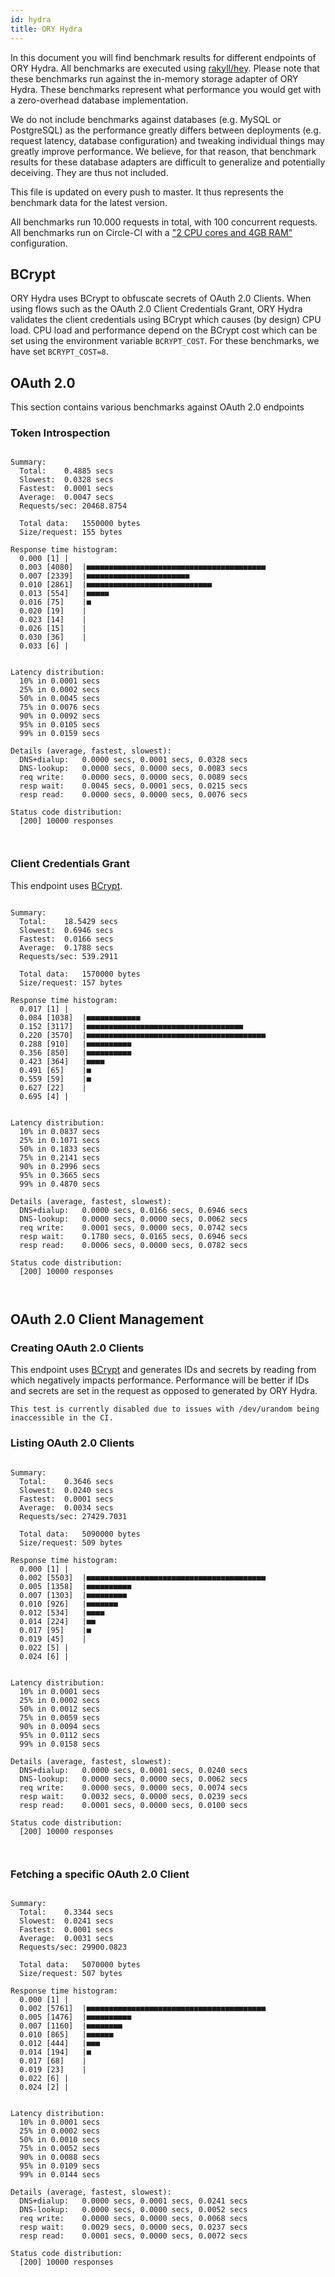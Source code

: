 ```yaml
---
id: hydra
title: ORY Hydra
---
```


In this document you will find benchmark results for different endpoints of ORY Hydra. All benchmarks are executed
using [rakyll/hey](https://github.com/rakyll/hey). Please note that these benchmarks run against the in-memory storage
adapter of ORY Hydra. These benchmarks represent what performance you would get with a zero-overhead database implementation.

We do not include benchmarks against databases (e.g. MySQL or PostgreSQL) as the performance greatly differs between
deployments (e.g. request latency, database configuration) and tweaking individual things may greatly improve performance.
We believe, for that reason, that benchmark results for these database adapters are difficult to generalize and potentially
deceiving. They are thus not included.

This file is updated on every push to master. It thus represents the benchmark data for the latest version.

All benchmarks run 10.000 requests in total, with 100 concurrent requests. All benchmarks run on Circle-CI with a
["2 CPU cores and 4GB RAM"](https://support.circleci.com/hc/en-us/articles/360000489307-Why-do-my-tests-take-longer-to-run-on-CircleCI-than-locally-)
configuration.

## BCrypt

ORY Hydra uses BCrypt to obfuscate secrets of OAuth 2.0 Clients. When using flows such as the OAuth 2.0 Client Credentials
Grant, ORY Hydra validates the client credentials using BCrypt which causes (by design) CPU load. CPU load and performance
depend on the BCrypt cost which can be set using the environment variable `BCRYPT_COST`. For these benchmarks,
we have set `BCRYPT_COST=8`.

## OAuth 2.0

This section contains various benchmarks against OAuth 2.0 endpoints

### Token Introspection

```

Summary:
  Total:	0.4885 secs
  Slowest:	0.0328 secs
  Fastest:	0.0001 secs
  Average:	0.0047 secs
  Requests/sec:	20468.8754
  
  Total data:	1550000 bytes
  Size/request:	155 bytes

Response time histogram:
  0.000 [1]	|
  0.003 [4080]	|■■■■■■■■■■■■■■■■■■■■■■■■■■■■■■■■■■■■■■■■
  0.007 [2339]	|■■■■■■■■■■■■■■■■■■■■■■■
  0.010 [2861]	|■■■■■■■■■■■■■■■■■■■■■■■■■■■■
  0.013 [554]	|■■■■■
  0.016 [75]	|■
  0.020 [19]	|
  0.023 [14]	|
  0.026 [15]	|
  0.030 [36]	|
  0.033 [6]	|


Latency distribution:
  10% in 0.0001 secs
  25% in 0.0002 secs
  50% in 0.0045 secs
  75% in 0.0076 secs
  90% in 0.0092 secs
  95% in 0.0105 secs
  99% in 0.0159 secs

Details (average, fastest, slowest):
  DNS+dialup:	0.0000 secs, 0.0001 secs, 0.0328 secs
  DNS-lookup:	0.0000 secs, 0.0000 secs, 0.0083 secs
  req write:	0.0000 secs, 0.0000 secs, 0.0089 secs
  resp wait:	0.0045 secs, 0.0001 secs, 0.0215 secs
  resp read:	0.0000 secs, 0.0000 secs, 0.0076 secs

Status code distribution:
  [200]	10000 responses



```

### Client Credentials Grant

This endpoint uses [BCrypt](#bcrypt).

```

Summary:
  Total:	18.5429 secs
  Slowest:	0.6946 secs
  Fastest:	0.0166 secs
  Average:	0.1788 secs
  Requests/sec:	539.2911
  
  Total data:	1570000 bytes
  Size/request:	157 bytes

Response time histogram:
  0.017 [1]	|
  0.084 [1038]	|■■■■■■■■■■■■
  0.152 [3117]	|■■■■■■■■■■■■■■■■■■■■■■■■■■■■■■■■■■■
  0.220 [3570]	|■■■■■■■■■■■■■■■■■■■■■■■■■■■■■■■■■■■■■■■■
  0.288 [910]	|■■■■■■■■■■
  0.356 [850]	|■■■■■■■■■■
  0.423 [364]	|■■■■
  0.491 [65]	|■
  0.559 [59]	|■
  0.627 [22]	|
  0.695 [4]	|


Latency distribution:
  10% in 0.0837 secs
  25% in 0.1071 secs
  50% in 0.1833 secs
  75% in 0.2141 secs
  90% in 0.2996 secs
  95% in 0.3665 secs
  99% in 0.4870 secs

Details (average, fastest, slowest):
  DNS+dialup:	0.0000 secs, 0.0166 secs, 0.6946 secs
  DNS-lookup:	0.0000 secs, 0.0000 secs, 0.0062 secs
  req write:	0.0001 secs, 0.0000 secs, 0.0742 secs
  resp wait:	0.1780 secs, 0.0165 secs, 0.6946 secs
  resp read:	0.0006 secs, 0.0000 secs, 0.0782 secs

Status code distribution:
  [200]	10000 responses



```

## OAuth 2.0 Client Management

### Creating OAuth 2.0 Clients

This endpoint uses [BCrypt](#bcrypt) and generates IDs and secrets by reading from  which negatively impacts
performance. Performance will be better if IDs and secrets are set in the request as opposed to generated by ORY Hydra.

```
This test is currently disabled due to issues with /dev/urandom being inaccessible in the CI.
```

### Listing OAuth 2.0 Clients

```

Summary:
  Total:	0.3646 secs
  Slowest:	0.0240 secs
  Fastest:	0.0001 secs
  Average:	0.0034 secs
  Requests/sec:	27429.7031
  
  Total data:	5090000 bytes
  Size/request:	509 bytes

Response time histogram:
  0.000 [1]	|
  0.002 [5503]	|■■■■■■■■■■■■■■■■■■■■■■■■■■■■■■■■■■■■■■■■
  0.005 [1358]	|■■■■■■■■■■
  0.007 [1303]	|■■■■■■■■■
  0.010 [926]	|■■■■■■■
  0.012 [534]	|■■■■
  0.014 [224]	|■■
  0.017 [95]	|■
  0.019 [45]	|
  0.022 [5]	|
  0.024 [6]	|


Latency distribution:
  10% in 0.0001 secs
  25% in 0.0002 secs
  50% in 0.0012 secs
  75% in 0.0059 secs
  90% in 0.0094 secs
  95% in 0.0112 secs
  99% in 0.0158 secs

Details (average, fastest, slowest):
  DNS+dialup:	0.0000 secs, 0.0001 secs, 0.0240 secs
  DNS-lookup:	0.0000 secs, 0.0000 secs, 0.0062 secs
  req write:	0.0000 secs, 0.0000 secs, 0.0074 secs
  resp wait:	0.0032 secs, 0.0000 secs, 0.0239 secs
  resp read:	0.0001 secs, 0.0000 secs, 0.0100 secs

Status code distribution:
  [200]	10000 responses



```

### Fetching a specific OAuth 2.0 Client

```

Summary:
  Total:	0.3344 secs
  Slowest:	0.0241 secs
  Fastest:	0.0001 secs
  Average:	0.0031 secs
  Requests/sec:	29900.0823
  
  Total data:	5070000 bytes
  Size/request:	507 bytes

Response time histogram:
  0.000 [1]	|
  0.002 [5761]	|■■■■■■■■■■■■■■■■■■■■■■■■■■■■■■■■■■■■■■■■
  0.005 [1476]	|■■■■■■■■■■
  0.007 [1160]	|■■■■■■■■
  0.010 [865]	|■■■■■■
  0.012 [444]	|■■■
  0.014 [194]	|■
  0.017 [68]	|
  0.019 [23]	|
  0.022 [6]	|
  0.024 [2]	|


Latency distribution:
  10% in 0.0001 secs
  25% in 0.0002 secs
  50% in 0.0010 secs
  75% in 0.0052 secs
  90% in 0.0088 secs
  95% in 0.0109 secs
  99% in 0.0144 secs

Details (average, fastest, slowest):
  DNS+dialup:	0.0000 secs, 0.0001 secs, 0.0241 secs
  DNS-lookup:	0.0000 secs, 0.0000 secs, 0.0052 secs
  req write:	0.0000 secs, 0.0000 secs, 0.0068 secs
  resp wait:	0.0029 secs, 0.0000 secs, 0.0237 secs
  resp read:	0.0001 secs, 0.0000 secs, 0.0072 secs

Status code distribution:
  [200]	10000 responses



```
